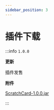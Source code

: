 ```yaml
---
sidebar_position: 3
---
```


# 插件下载

:::info `1.0.0`

**更新**

插件发售

**附件**

[ScratchCard-1.0.0.jar](https://www.goodmc.cn/plugin/ScratchCard/ScratchCard-1.0.0.jar)

:::
